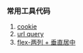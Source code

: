 ### 常用工具代码

1. [cookie](cookie.js)
2. [url query](getHashQueryString.js)
3. [flex-两列 + 垂直居中](flexExample.html)